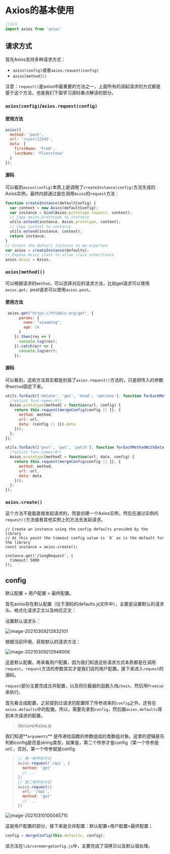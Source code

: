 # Axios的基本使用

```js
//引入
import axios from 'axios'
```

## 请求方式

首先Axios支持多种请求方式：

+ `axios(config)`或者`axios.reauest(config)`
+  `axios[method]()`

注意：`request()`是axios中最重要的方法之一，上面所有的调起请求的方式都是基于这个方法，也是我们下面学习源码重点解读的部分。

### `axios(config)`/`axios.request(config)`

#### 使用方法

```js
axios({
  method: 'post',
  url: '/user/12345',
  data: {
    firstName: 'Fred',
    lastName: 'Flintstone'
  }
});
```

#### 源码

可以看到`axios(config)`本质上是调用了`createInstance(config)`方法生成的Axios实例，最终内部通过是在调用`Axios`的`request`方法：

```js
function createInstance(defaultConfig) {
  var context = new Axios(defaultConfig);
  var instance = bind(Axios.prototype.request, context);
  // Copy axios.prototype to instance
  utils.extend(instance, Axios.prototype, context);
  // Copy context to instance
  utils.extend(instance, context);
  return instance;
}
// Create the default instance to be exported
var axios = createInstance(defaults);
// Expose Axios class to allow class inheritance
axios.Axios = Axios;
```

### `axios[method]()`

可以根据请求的`method`，可以选择对应的请求方法，比如get请求可以使用`axios.get`，post请求可以使用`axios.post`。

#### 使用方法

```js
 axios.get("https://httpbin.org/get", {
      params: {
        name: "xiaoming",
        age: 18
      }
    }).then(res => {
      console.log(res);
    }).catch(err => {
      console.log(err);
    });
```

#### 源码

可以看到，这些方法其实都是封装了`axios.request()`方法的，只是把传入的参数中`method`固定下来。

```js
utils.forEach(['delete', 'get', 'head', 'options'], function forEachMethodNoData(method) {
  /*eslint func-names:0*/
  Axios.prototype[method] = function(url, config) {
    return this.request(mergeConfig(config || {}, {
      method: method,
      url: url,
      data: (config || {}).data
    }));
  };
});

utils.forEach(['post', 'put', 'patch'], function forEachMethodWithData(method) {
  /*eslint func-names:0*/
  Axios.prototype[method] = function(url, data, config) {
    return this.request(mergeConfig(config || {}, {
      method: method,
      url: url,
      data: data
    }));
  };
});
```

### `axios.create()`

这个方法不是能直接发起请求的，而是创建一个Axios实例，然后在通过实例的`request()`方法或者其他实例上的方法去发起请求。

```
// Create an instance using the config defaults provided by the library
// At this point the timeout config value is `0` as is the default for the library
const instance = axios.create();

instance.get('/longRequest', {
  timeout: 5000
});
```

## config

默认配置 + 用户配置 = 最终配置。

首先axios存在默认配置（位于源码的defaults.js文件中），主要是设置默认的请求头、格式化请求正文以及响应正文：

设置默认请求头：

![image-20210309212832101](C:\Users\sgy\AppData\Roaming\Typora\typora-user-images\image-20210309212832101.png)

根据当前环境，获取默认的请求方法：

![image-20210309212948006](C:\Users\sgy\AppData\Roaming\Typora\typora-user-images\image-20210309212948006.png)

这是默认配置，再来看用户配置，因为我们知道这些请求方式本质都是在调用`request`，`request`方法的参数其实才是我们说的用户配置。接下来进入`request`的源码。

`request`部分主要完成合并配置，以及将拦截器的函数入栈`chain`，然后用`Promise`来执行。

首先看合成配置，之前提到过请求的配置除了传参进来的`config`之外，还有在`axios.defaults`中的配置。所以，需要先拿到`config`，然后跟`axios.defaults`得到本次请求的配置。

> lib/core/Axios.js

我们知道**`arguments`** 是传递给函数的参数组成的类数组对象。这里的逻辑是先判断config是否是string类型，如果是，第二个传参才是config（第一个传参是url），否则，第一个传参就是config

> ```js
> // 第一种传参方式
> axios.request('/api', {
>   method: 'get'
>   // ...
> })
> // 第二种传参方式
> axios.request({
>   url: '/api',
>   method: 'get'
>   // ...
> })
> ```

![image-20210310100045715](C:\Users\sgy\AppData\Roaming\Typora\typora-user-images\image-20210310100045715.png)

这是用户配置的部分，接下来是合并配置：默认配置+用户配置=最终配置；

```js
config = mergeConfig(this.defaults, config);
```

该方法在`lib/coremergeConfig.js`中，主要完成了深拷贝以及默认值处理。









































